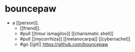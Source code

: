 # bouncepaw

- a [[person]].
  - [[friend]].
  - #pull [[timur ismagilov]] [[charismatic shell]]
  - #pull [[mycorrhiza]] [[melanocarpa]] [[cyberrachel]]
  - #go [[git]] https://github.com/bouncepaw

